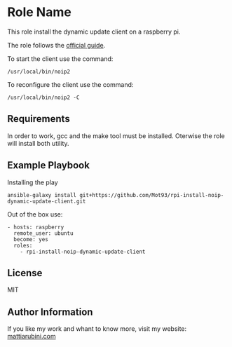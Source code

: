 Role Name
=========

This role install the dynamic update client on a raspberry pi.

The role follows the [official guide](https://www.noip.com/support/knowledgebase/install-ip-duc-onto-raspberry-pi/).

To start the client use the command: 

    /usr/local/bin/noip2

To reconfigure the client use the command:

    /usr/local/bin/noip2 -C

Requirements
------------

In order to work, gcc and the make tool must be installed.
Oterwise the role will install both utility.

Example Playbook
----------------

Installing the play

    ansible-galaxy install git+https://github.com/Mot93/rpi-install-noip-dynamic-update-client.git
    
Out of the box use:

    - hosts: raspberry
      remote_user: ubuntu
      become: yes
      roles:
        - rpi-install-noip-dynamic-update-client

License
-------

MIT

Author Information
------------------

If you like my work and whant to know more, visit my website:
[mattiarubini.com](https://mattiarubini.com)
